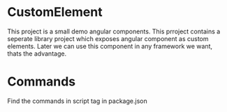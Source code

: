 # CustomElement

This project is a small demo angular components. This prroject contains a seperate library project which exposes angular component as custom elements. Later we can use this component in any framework we want, thats the advantage.  

# Commands 

Find the commands in script tag in package.json
